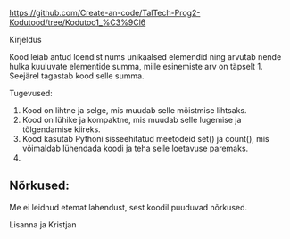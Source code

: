 https://github.com/Create-an-code/TalTech-Prog2-Kodutood/tree/Kodutoo1_%C3%9Cl6

Kirjeldus

Kood leiab antud loendist nums unikaalsed elemendid ning arvutab nende hulka kuuluvate elementide summa, mille esinemiste arv on täpselt 1. Seejärel tagastab kood selle summa.

Tugevused:

1. Kood on lihtne ja selge, mis muudab selle mõistmise lihtsaks.
2. Kood on lühike ja kompaktne, mis muudab selle lugemise ja tõlgendamise kiireks.
3. Kood kasutab Pythoni sisseehitatud meetodeid set() ja count(), mis võimaldab lühendada koodi ja teha selle loetavuse paremaks.
4. 


Nõrkused:
-

Me ei leidnud etemat lahendust, sest koodil puuduvad nõrkused.



Lisanna ja Kristjan
